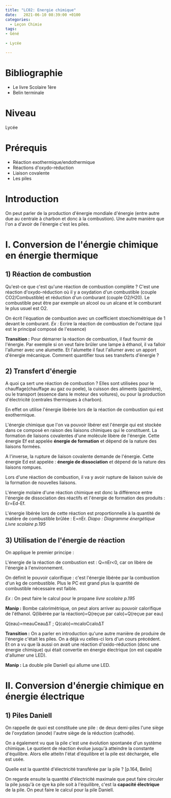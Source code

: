 ```yaml
---
title: "LC02: Energie chimique"
date:   2021-06-10 08:39:00 +0100
categories:
  - Leçon Chimie
tags:
- Géné
 
- Lycée

---
```

# Bibliographie
* Le livre Scolaire 1ère
* Belin terminale

# Niveau 
Lycée

# Prérequis
* Réaction exothermique/endothermique
* Réactions d'oxydo-réduction
* Liaison covalente
* Les piles

# Introduction
On peut parler de la production d'énergie mondiale d'énergie (entre autre due au centrale à charbon et donc à la combustion). Une autre manière que l'on a d'avoir de l'énergie c'est les piles. 

# I. Conversion de l'énergie chimique en énergie thermique
## 1) Réaction de combustion 
Qu'est-ce que c'est qu'une réaction de combustion complète ?
C'est une réaction d'oxydo-réduction où il y a oxydation d'un combustible (couple CO2/Combustible) et réduction d'un comburant (couple O2/H20). 
Le combustible peut être par exemple un alcool ou un alcane et le comburant le plus usuel est O2.

On écrit l'équation de combustion avec un coefficient stoechiométrique de 1 devant le comburant.
*Ex :* Ecrire la réaction de combustion de l'octane (qui est le principal composé de l'essence)

**Transition :** Pour démarrer la réaction de combustion, il faut fournir de l'énergie. Par exemple si on veut faire brûler une lampe à éthanol, il va falloir l'allumer avec une alumette. Et l'alumette il faut l'allumer avec un apport d'énergie mécanique. Comment quantifier tous ses transferts d'énergie ?

## 2) Transfert d'énergie
A quoi ça sert une réaction de combustion ?
Elles sont utilisées pour le chauffage(chauffage au gaz ou poele), la cuisson des aliments (gazinière), ou le transport (essence dans le moteur des voitures), ou pour la production d'électricité (centrales thermiques à charbon).

En effet on utilise l'énergie libérée lors de la réaction de combustion qui est exothermique. 

L'énergie chimique que l'on va pouvoir libérer est l'énergie qui est stockée dans ce composé en raison des liaisons chimiques qui le constituent.
La formation de liaisons covalentes d'une molécule libère de l'énergie. Cette énergie Ef est appelée **énergie de formation** et dépend de la nature des liaisons formées. 

A l'inverse, la rupture de liaison covalente demande de l'énergie. Cette énergie Ed est appelée : **énergie de dissociation** et dépend de la nature des liaisons rompues. 

Lors d'une réaction de combustion, il va y avoir rupture de liaison suivie de la formation de nouvelles liaisons.

L'énergie molaire d'une réaction chimique est donc la différence entre l'énergie de dissociation des réactifs et l'énergie de formation des produits : Er=Ed-Ef.

L'énergie libérée lors de cette réaction est proportionnelle à la quantité de matière de combustible brûlée : E=nEr.
*Diapo : Diagramme énergétique Livre scolaire p.195*


## 3) Utilisation de l'énergie de réaction
On applique le premier principe : 

L'énergie de la réaction de combustion est : Q=nEr<0, car on libère de l'énergie à l'environnement. 

On définit le pouvoir calorifique : c'est l'énergie libérée par la combustion d'un kg de combustible. Plus le PC est grand plus la quantité de combustible nécessaire est faible.

*Ex :* On peut faire le calcul pour le propane *livre scolaire p.195*

**Manip :** Bombe calorimétrique, on peut alors arriver au pouvoir calorifique de l'éthanol. Q(libérée par la réaction)=Q(reçue par calo)+Q(reçue par eau)

Q(eau)=meauCeau&Delta;T ; Q(calo)=mcaloCcalo&Delta;T

**Transition :** On a parler en introduction qu'une autre manière de produire de l'énergie c'était les piles. On a déjà vu celles-ci lors d'un cours précédent. Et on a vu que là aussi on avait une réaction d'oxido-réduction (donc une énergie chimique) qui était convertie en énergie électrique (on est capable d'allumer une LED).

**Manip :** La double pile Daniell qui allume une LED.

# II. Conversion d'énergie chimique en énergie électrique
## 1) Piles Daniell
On rappelle de quoi est constituée une pile : de deux demi-piles l'une siège de l'oxydation (anode) l'autre siège de la réduction (cathode).

On a également vu  que la pile c'est une évolution spontanée d'un système chimique.  Le quotient de réaction évolue jusqu'à atteindre la constante d'équilibre. Alors elle atteitn l'état d'équilibre et la pile est déchargée, elle est usée.

Quelle est la quantité d'électricité transférée par la pile ?
[p.164, Belin]

On regarde ensuite la quantité d'électricité maximale que peut faire circuler la pile jusqu'à ce qye ka pile soit à l'équilibre, c'est la **capacité électrique** de la pile.
On peut faire le calcul pour la pile Daniell.
